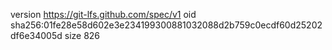 version https://git-lfs.github.com/spec/v1
oid sha256:01fe28e58d602e3e234199300881032088d2b759c0ecdf60d25202df6e34005d
size 826
